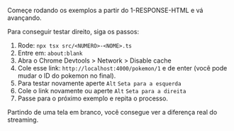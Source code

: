 Começe rodando os exemplos a partir do 1-RESPONSE-HTML e vá avançando.

Para conseguir testar direito, siga os passos:

1. Rode: `npx tsx src/<NUMERO>-<NOME>.ts`
2. Entre em: `about:blank`
3. Abra o Chrome Devtools > Network > Disable cache
4. Cole esse link: `http://localhost:4000/pokemon/1` e de enter (você pode mudar o ID do pokemon no final).
5. Para testar novamente aperte `Alt` `Seta para a esquerda`
6. Cole o link novamente ou aperte `Alt` `Seta para a direita`
7. Passe para o próximo exemplo e repita o processo.

Partindo de uma tela em branco, você consegue ver a diferença real do streaming.
